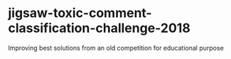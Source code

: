 # jigsaw-toxic-comment-classification-challenge-2018
Improving best solutions from an old competition for educational purpose
